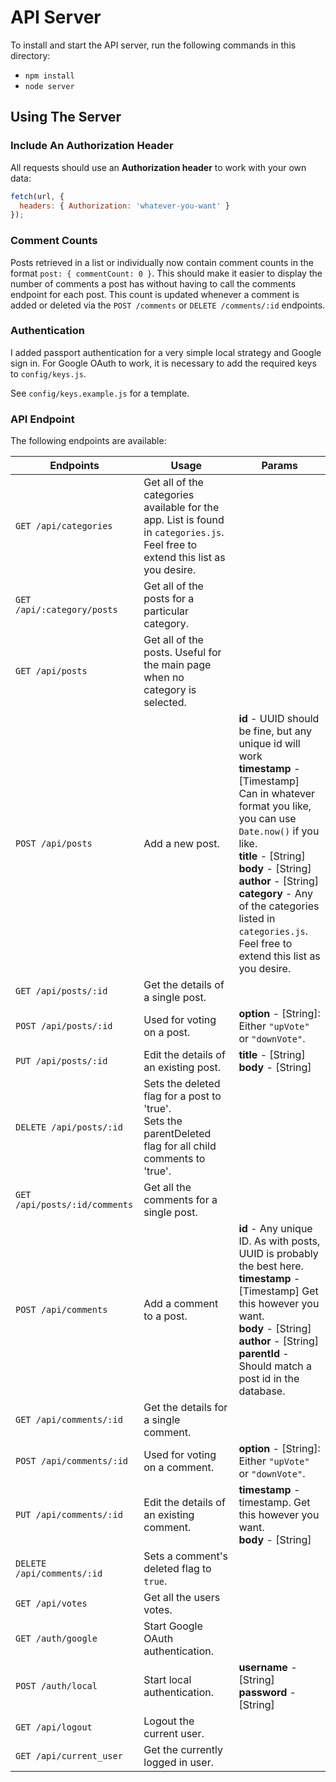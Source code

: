 # API Server

To install and start the API server, run the following commands in this
directory:

* `npm install`
* `node server`

## Using The Server

### Include An Authorization Header

All requests should use an **Authorization header** to work with your own data:

```js
fetch(url, {
  headers: { Authorization: 'whatever-you-want' }
});
```

### Comment Counts

Posts retrieved in a list or individually now contain comment counts in the
format `post: { commentCount: 0 }`. This should make it easier to display the
number of comments a post has without having to call the comments endpoint for
each post. This count is updated whenever a comment is added or deleted via the
`POST /comments` or `DELETE /comments/:id` endpoints.

### Authentication

I added passport authentication for a very simple local strategy and Google sign
in. For Google OAuth to work, it is necessary to add the required keys to
`config/keys.js`.

See `config/keys.example.js` for a template.

### API Endpoint

The following endpoints are available:

| Endpoints                     | Usage                                                                                                                           | Params                                                                                                                                                                                                                                                                                                                                                            |
| ----------------------------- | ------------------------------------------------------------------------------------------------------------------------------- | ----------------------------------------------------------------------------------------------------------------------------------------------------------------------------------------------------------------------------------------------------------------------------------------------------------------------------------------------------------------- |
| `GET /api/categories`         | Get all of the categories available for the app. List is found in `categories.js`. Feel free to extend this list as you desire. |                                                                                                                                                                                                                                                                                                                                                                   |
| `GET /api/:category/posts`    | Get all of the posts for a particular category.                                                                                 |                                                                                                                                                                                                                                                                                                                                                                   |
| `GET /api/posts`              | Get all of the posts. Useful for the main page when no category is selected.                                                    |                                                                                                                                                                                                                                                                                                                                                                   |
| `POST /api/posts`             | Add a new post.                                                                                                                 | **id** - UUID should be fine, but any unique id will work <br> **timestamp** - [Timestamp] Can in whatever format you like, you can use `Date.now()` if you like. <br> **title** - [String] <br> **body** - [String] <br> **author** - [String] <br> **category** - Any of the categories listed in `categories.js`. Feel free to extend this list as you desire. |
| `GET /api/posts/:id`          | Get the details of a single post.                                                                                               |                                                                                                                                                                                                                                                                                                                                                                   |
| `POST /api/posts/:id`         | Used for voting on a post.                                                                                                      | **option** - [String]: Either `"upVote"` or `"downVote"`.                                                                                                                                                                                                                                                                                                         |
| `PUT /api/posts/:id`          | Edit the details of an existing post.                                                                                           | **title** - [String] <br> **body** - [String]                                                                                                                                                                                                                                                                                                                     |
| `DELETE /api/posts/:id`       | Sets the deleted flag for a post to 'true'. <br> Sets the parentDeleted flag for all child comments to 'true'.                  |                                                                                                                                                                                                                                                                                                                                                                   |
| `GET /api/posts/:id/comments` | Get all the comments for a single post.                                                                                         |                                                                                                                                                                                                                                                                                                                                                                   |
| `POST /api/comments`          | Add a comment to a post.                                                                                                        | **id** - Any unique ID. As with posts, UUID is probably the best here. <br> **timestamp** - [Timestamp] Get this however you want. <br> **body** - [String] <br> **author** - [String] <br> **parentId** - Should match a post id in the database.                                                                                                                |
| `GET /api/comments/:id`       | Get the details for a single comment.                                                                                           |                                                                                                                                                                                                                                                                                                                                                                   |
| `POST /api/comments/:id`      | Used for voting on a comment.                                                                                                   | **option** - [String]: Either `"upVote"` or `"downVote"`.                                                                                                                                                                                                                                                                                                         |
| `PUT /api/comments/:id`       | Edit the details of an existing comment.                                                                                        | **timestamp** - timestamp. Get this however you want. <br> **body** - [String]                                                                                                                                                                                                                                                                                    |
| `DELETE /api/comments/:id`    | Sets a comment's deleted flag to `true`.                                                                                        | &nbsp;                                                                                                                                                                                                                                                                                                                                                            |
| `GET /api/votes`              | Get all the users votes.                                                                                                        | &nbsp;                                                                                                                                                                                                                                                                                                                                                            |
| `GET /auth/google`            | Start Google OAuth authentication.                                                                                              | &nbsp;                                                                                                                                                                                                                                                                                                                                                            |
| `POST /auth/local`            | Start local authentication.                                                                                                     | **username** - [String]<br>**password** - [String]                                                                                                                                                                                                                                                                                                                |
| `GET /api/logout`             | Logout the current user.                                                                                                        |                                                                                                                                                                                                                                                                                                                                                                   |
| `GET /api/current_user`       | Get the currently logged in user.                                                                                               |                                                                                                                                                                                                                                                                                                                                                                   |
